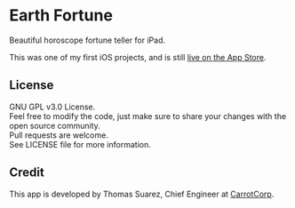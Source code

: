 # Earth Fortune
Beautiful horoscope fortune teller for iPad.

This was one of my first iOS projects, and is still [live on the App Store](https://itunes.apple.com/us/app/earth-fortune-hd/id635145325?mt=8).

## License
GNU GPL v3.0 License.  
Feel free to modify the code, just make sure to share your changes with the open source community.  
Pull requests are welcome.  
See LICENSE file for more information.

## Credit
This app is developed by Thomas Suarez, Chief Engineer at [CarrotCorp](http://carrotcorp.com).
